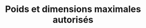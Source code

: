 ---
layout: default
title: Poids et dimensions maximales autorisés
parent: Préparation pour la collecte
nav_order: 1
---